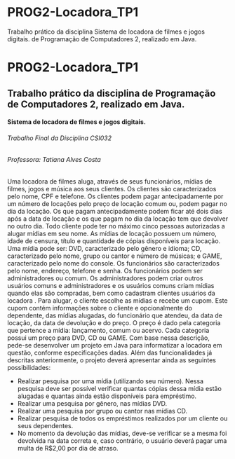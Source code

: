# PROG2-Locadora_TP1
Trabalho prático da disciplina Sistema de locadora de filmes e jogos digitais.
de Programação de Computadores 2, realizado em Java.

# PROG2-Locadora_TP1

## Trabalho prático da disciplina de Programação de Computadores 2, realizado em Java.

#### Sistema de locadora de filmes e jogos digitais.

###### Trabalho Final da Disciplina CSI032

###### Professora: Tatiana Alves Costa

Uma locadora de filmes aluga, através de seus funcionários, mídias de filmes, jogos e música aos seus clientes. Os clientes são caracterizados pelo nome, CPF e telefone. Os clientes podem pagar antecipadamente por um número de locações pelo preço de locação comum ou, podem pagar no dia da locação. Os que pagam antecipadamente podem ficar até dois dias após a data de locação e os que pagam no dia da locação tem que devolver no outro dia. Todo cliente pode ter no máximo cinco pessoas autorizadas a alugar mídias em seu nome. As mídias de locação possuem um número, idade de censura, título e quantidade de cópias disponíveis para locação. Uma mídia pode ser: DVD, caracterizado pelo gênero e idioma; CD, caracterizado pelo nome, grupo ou cantor e número de músicas; e GAME, caracterizado pelo nome do console. Os funcionários são caracterizados pelo nome, endereço, telefone e senha. Os funcionários podem ser administradores ou comum. Os administradores podem criar outros usuários comuns e administradores e os usuários comuns criam mídias quando elas são compradas, bem como cadastram clientes usuários da locadora . Para alugar, o cliente escolhe as mídias e recebe um cupom. Este cupom contém informações sobre o cliente e opcionalmente do dependente, das mídias alugadas, do funcionário que atendeu, da data de locação, da data de devolução e do preço. O preço é dado pela categoria que pertence a mídia: lançamento, comum ou acervo. Cada categoria possui um preço para DVD, CD ou GAME. Com base nessa descrição, pede-se desenvolver um projeto em Java para informatizar a locadora em questão, conforme especificações dadas. Além das funcionalidades já descritas anteriormente, o projeto deverá apresentar ainda as seguintes possibilidades:

   - Realizar pesquisa por uma mídia (utilizando seu número). Nessa pesquisa deve ser possível verificar quantas cópias dessa mídia estão alugadas e quantas ainda estão disponíveis para empréstimo.
   - Realizar uma pesquisa por gênero, nas mídias DVD.
   - Realizar uma pesquisa por grupo ou cantor nas mídias CD.
   - Realizar pesquisa de todos os empréstimos realizados por um cliente ou seus dependentes.
   - No momento da devolução das mídias, deve-se verificar se a mesma foi devolvida na data correta e, caso contrário, o usuário deverá pagar uma multa de R$2,00 por dia de atraso.
